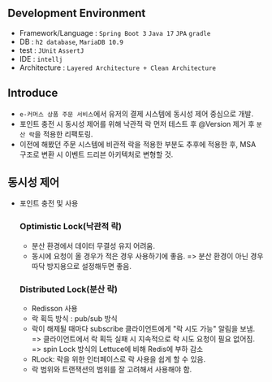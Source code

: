 ## Development Environment
- Framework/Language : `Spring Boot 3` `Java 17` `JPA` `gradle`
- DB : `h2 database`, `MariaDB 10.9`
- test : `JUnit` `AssertJ`
- IDE : `intellj`
- Architecture : `Layered Architecture + Clean Architecture`

## Introduce
- `e-커머스 상품 주문 서비스`에서 유저의 결제 시스템에 동시성 제어 중심으로 개발.
- 포인트 충전 시 동시성 제어를 위해 낙관적 락 먼저 테스트 후 @Version 제거 후 `분산 락`을 적용한 리팩토링. 
- 이전에 해봤던 주문 시스템에 비관적 락을 적용한 부분도 추후에 적용한 후, MSA 구조로 변환 시 이벤트 드리븐 아키텍처로 변형할 것.

## 동시성 제어
- 포인트 충전 및 사용
  ### Optimistic Lock(낙관적 락)
    - 분산 환경에서 데이터 무결성 유지 어려움.
    - 동시에 요청이 올 경우가 적은 경우 사용하기에 좋음. => 분산 환경이 아닌 경우 따닥 방지용으로 설정해두면 좋음.
    
  ### Distributed Lock(분산 락)
    - Redisson 사용
    - 락 획득 방식 : pub/sub 방식 
    - 락이 해제될 때마다 subscribe 클라이언트에게 "락 시도 가능" 알림을 보냄. <br>
      => 클라이언트에서 락 획득 실패 시 지속적으로 락 시도 요청이 필요 없어짐. <br>
      => spin Lock 방식의 Lettuce에 비해 Redis에 부하 감소
    - RLock: 락을 위한 인터페이스로 락 사용을 쉽게 할 수 있음.
    - 락 범위와 트랜잭션의 범위를 잘 고려해서 사용해야 함.